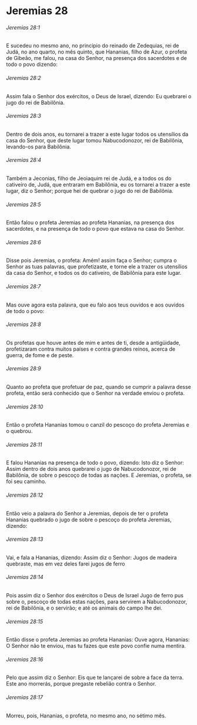 # Jeremias 28

###### Jeremias 28:1

E sucedeu no mesmo ano, no princípio do reinado de Zedequias, rei de Judá, no ano quarto, no mês quinto, que Hananias, filho de Azur, o profeta de Gibeão, me falou, na casa do Senhor, na presença dos sacerdotes e de todo o povo dizendo:

###### Jeremias 28:2

Assim fala o Senhor dos exércitos, o Deus de Israel, dizendo: Eu quebrarei o jugo do rei de Babilônia.

###### Jeremias 28:3

Dentro de dois anos, eu tornarei a trazer a este lugar todos os utensílios da casa do Senhor, que deste lugar tomou Nabucodonozor, rei de Babilônia, levando-os para Babilônia.

###### Jeremias 28:4

Também a Jeconias, filho de Jeoiaquim rei de Judá, e a todos os do cativeiro de, Judá, que entraram em Babilônia, eu os tornarei a trazer a este lugar, diz o Senhor; porque hei de quebrar o jugo do rei de Babilônia.

###### Jeremias 28:5

Então falou o profeta Jeremias ao profeta Hananias, na presença dos sacerdotes, e na presença de todo o povo que estava na casa do Senhor.

###### Jeremias 28:6

Disse pois Jeremias, o profeta: Amém! assim faça o Senhor; cumpra o Senhor as tuas palavras, que profetizaste, e torne ele a trazer os utensílios da casa do Senhor, e todos os do cativeiro, de Babilônia para este lugar.

###### Jeremias 28:7

Mas ouve agora esta palavra, que eu falo aos teus ouvidos e aos ouvidos de todo o povo:

###### Jeremias 28:8

Os profetas que houve antes de mim e antes de ti, desde a antigüidade, profetizaram contra muitos países e contra grandes reinos, acerca de guerra, de fome e de peste.

###### Jeremias 28:9

Quanto ao profeta que profetuar de paz, quando se cumprir a palavra desse profeta, então será conhecido que o Senhor na verdade enviou o profeta.

###### Jeremias 28:10

Então o profeta Hananias tomou o canzil do pescoço do profeta Jeremias e o quebrou.

###### Jeremias 28:11

E falou Hananias na presença de todo o povo, dizendo: Isto diz o Senhor: Assim dentro de dois anos quebrarei o jugo de Nabucodonozor, rei de Babilônia, de sobre o pescoço de todas as nações. E Jeremias, o profeta, se foi seu caminho.

###### Jeremias 28:12

Então veio a palavra do Senhor a Jeremias, depois de ter o profeta Hananias quebrado o jugo de sobre o pescoço do profeta Jeremias, dizendo:

###### Jeremias 28:13

Vai, e fala a Hananias, dizendo: Assim diz o Senhor: Jugos de madeira quebraste, mas em vez deles farei jugos de ferro

###### Jeremias 28:14

Pois assim diz o Senhor dos exércitos o Deus de Israel Jugo de ferro pus sobre o, pescoço de todas estas nações, para servirem a Nabucodonozor, rei de Babilônia, e o servirão; e até os animais do campo lhe dei.

###### Jeremias 28:15

Então disse o profeta Jeremias ao profeta Hananias: Ouve agora, Hananias: O Senhor não te enviou, mas tu fazes que este povo confie numa mentira.

###### Jeremias 28:16

Pelo que assim diz o Senhor: Eis que te lançarei de sobre a face da terra. Este ano morrerás, porque pregaste rebelião contra o Senhor.

###### Jeremias 28:17

Morreu, pois, Hananias, o profeta, no mesmo ano, no sétimo mês.

